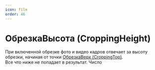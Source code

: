 ```yaml
---
icon: file
order: 46
---
```


# ОбрезкаВысота (CroppingHeight)

При включенной обрезке фото и видео кадров отвечает за высоту обрезки, начиная от точки [ОбрезкаВерх (CroppingTop)](ПустаяСсылка).  
Все что ниже не попадает в результат. Число

